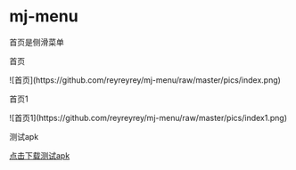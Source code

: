 # mj-menu
首页是侧滑菜单
<p>首页</p>
![首页](https://github.com/reyreyrey/mj-menu/raw/master/pics/index.png)
<p>首页1</p>
![首页1](https://github.com/reyreyrey/mj-menu/raw/master/pics/index1.png)
<p>测试apk</p>
<a href="https://github.com/reyreyrey/mj-menu/tree/master/pics/test.apk"
		title="">点击下载测试apk</a>